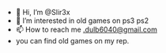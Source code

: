 - 👋 Hi, I’m @Slir3x
- 👀 I’m interested in old games on ps3 ps2
- 📫 How to reach me .dulb6040@gmail.com
- you can find old games on my rep.
<!---
Slir3x/Slir3x is a ✨ special ✨ repository because its `README.md` (this file) appears on your GitHub profile.
You can click the Preview link to take a look at your changes.
--->
